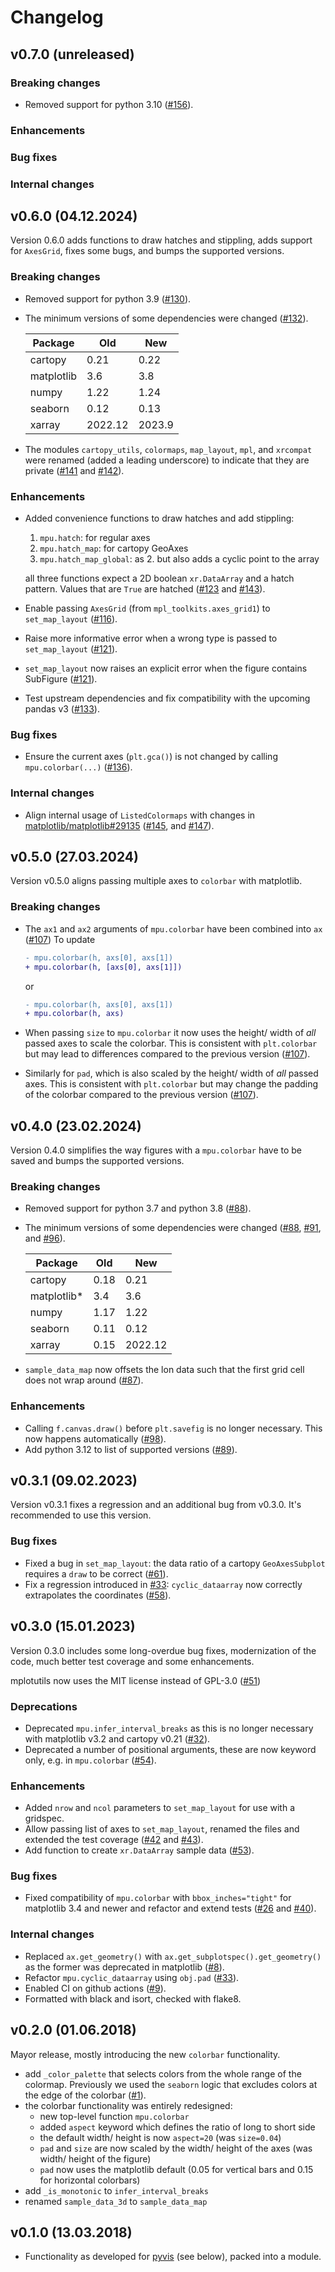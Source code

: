 # Changelog

## v0.7.0 (unreleased)

### Breaking changes

- Removed support for python 3.10 ([#156](https://github.com/mpytools/mplotutils/pull/156)).

### Enhancements

### Bug fixes

### Internal changes


## v0.6.0 (04.12.2024)

Version 0.6.0 adds functions to draw hatches and stippling, adds support for `AxesGrid`, fixes some bugs, and bumps the supported versions.

### Breaking changes

- Removed support for python 3.9 ([#130](https://github.com/mpytools/mplotutils/pull/130)).
- The minimum versions of some dependencies were changed ([#132](https://github.com/mpytools/mplotutils/pull/132)).

  | Package     | Old    | New     |
  | ----------- | ------ | ------- |
  | cartopy     | 0.21   | 0.22    |
  | matplotlib  | 3.6    | 3.8     |
  | numpy       | 1.22   | 1.24    |
  | seaborn     | 0.12   | 0.13    |
  | xarray      | 2022.12| 2023.9  |

- The modules ``cartopy_utils``, ``colormaps``, ``map_layout``, ``mpl``, and ``xrcompat``
  were renamed (added a leading underscore) to indicate that they are private
  ([#141](https://github.com/mpytools/mplotutils/pull/141) and [#142](https://github.com/mpytools/mplotutils/pull/142)).

### Enhancements

- Added convenience functions to draw hatches and add stippling:

  1. `mpu.hatch`: for regular axes
  2. `mpu.hatch_map`: for cartopy GeoAxes
  3. `mpu.hatch_map_global`: as 2. but also adds a cyclic point to the array

  all three functions expect a 2D boolean `xr.DataArray` and a hatch pattern. Values that are `True` are hatched
  ([#123](https://github.com/mpytools/mplotutils/pull/123) and [#143](https://github.com/mpytools/mplotutils/pull/143)).


- Enable passing `AxesGrid` (from `mpl_toolkits.axes_grid1`) to `set_map_layout` ([#116](https://github.com/mpytools/mplotutils/pull/116)).
- Raise more informative error when a wrong type is passed to `set_map_layout` ([#121](https://github.com/mpytools/mplotutils/pull/121)).
- `set_map_layout` now raises an explicit error when the figure contains SubFigure ([#121](https://github.com/mpytools/mplotutils/pull/121)).
- Test upstream dependencies and fix compatibility with the upcoming pandas v3  ([#133](https://github.com/mpytools/mplotutils/pull/133)).

### Bug fixes

- Ensure the current axes (`plt.gca()`) is not changed by calling `mpu.colorbar(...)` ([#136](https://github.com/mpytools/mplotutils/pull/136)).

### Internal changes

- Align internal usage of `ListedColormaps` with changes in [matplotlib/matplotlib#29135](https://github.com/matplotlib/matplotlib/pull/29135)
  ([#145](https://github.com/mpytools/mplotutils/pull/145), and [#147](https://github.com/mpytools/mplotutils/pull/147)).

## v0.5.0 (27.03.2024)

Version v0.5.0 aligns passing multiple axes to `colorbar` with matplotlib.

### Breaking changes

- The `ax1` and `ax2` arguments of `mpu.colorbar` have been combined into `ax` ([#107](https://github.com/mpytools/mplotutils/pull/107))
  To update

   ```diff
   - mpu.colorbar(h, axs[0], axs[1])
   + mpu.colorbar(h, [axs[0], axs[1]])
   ```
   or
   ```diff
   - mpu.colorbar(h, axs[0], axs[1])
   + mpu.colorbar(h, axs)
   ```
- When passing `size` to `mpu.colorbar` it now uses the height/ width of _all_ passed axes to scale the colorbar. This is consistent with `plt.colorbar` but may lead to differences compared to the previous version ([#107](https://github.com/mpytools/mplotutils/pull/107)).
- Similarly for `pad`, which is also scaled by the height/ width of _all_ passed axes. This is consistent with `plt.colorbar` but may change the padding of the colorbar compared to the previous version ([#107](https://github.com/mpytools/mplotutils/pull/107)).


## v0.4.0 (23.02.2024)

Version 0.4.0 simplifies the way figures with a `mpu.colorbar` have to be saved  and
bumps the supported versions.

### Breaking changes

- Removed support for python 3.7 and python 3.8 ([#88](https://github.com/mpytools/mplotutils/pull/88)).
- The minimum versions of some dependencies were changed ([#88](https://github.com/mpytools/mplotutils/pull/88), [#91](https://github.com/mpytools/mplotutils/pull/91), and [#96](https://github.com/mpytools/mplotutils/pull/96)).

  | Package      | Old   | New     |
  | ------------ | ----- | -----   |
  | cartopy      | 0.18  | 0.21    |
  | matplotlib*  | 3.4   | 3.6     |
  | numpy        | 1.17  | 1.22    |
  | seaborn      | 0.11  | 0.12    |
  | xarray       | 0.15  | 2022.12 |


- `sample_data_map` now offsets the lon data such that the first grid cell does not wrap
  around ([#87](https://github.com/mpytools/mplotutils/pull/87)).

### Enhancements

- Calling `f.canvas.draw()` before `plt.savefig` is no longer necessary. This now happens
  automatically ([#98](https://github.com/mpytools/mplotutils/pull/98)).
- Add python 3.12 to list of supported versions ([#89](https://github.com/mpytools/mplotutils/pull/89)).

## v0.3.1 (09.02.2023)

Version v0.3.1 fixes a regression and an additional bug from v0.3.0. It's recommended to use this version.

### Bug fixes

- Fixed a bug in `set_map_layout`: the data ratio of a cartopy `GeoAxesSubplot` requires
  a `draw` to be correct ([#61](https://github.com/mpytools/mplotutils/pull/61)).
- Fix a regression introduced in [#33](https://github.com/mpytools/mplotutils/pull/33):
  `cyclic_dataarray` now correctly extrapolates the coordinates
  ([#58](https://github.com/mpytools/mplotutils/pull/58)).


## v0.3.0 (15.01.2023)

Version 0.3.0 includes some long-overdue bug fixes, modernization of the code, much better
test coverage and some enhancements.

mplotutils now uses the MIT license instead of GPL-3.0 ([#51](https://github.com/mpytools/mplotutils/pull/51))

### Deprecations

 * Deprecated `mpu.infer_interval_breaks` as this is no longer necessary with matplotlib v3.2
   and cartopy v0.21 ([#32](https://github.com/mpytools/mplotutils/pull/32)).
 * Deprecated a number of positional arguments, these are now keyword only, e.g. in
   `mpu.colorbar` ([#54](https://github.com/mpytools/mplotutils/pull/54)).

### Enhancements

 * Added ``nrow`` and ``ncol`` parameters to ``set_map_layout`` for use with a
   gridspec.
 * Allow passing list of axes to ``set_map_layout``, renamed the files and extended
   the test coverage ([#42](https://github.com/mpytools/mplotutils/pull/42)
   and [#43](https://github.com/mpytools/mplotutils/pull/43)).
 * Add function to create `xr.DataArray` sample data ([#53](https://github.com/mpytools/mplotutils/pull/53)).

### Bug fixes

 * Fixed compatibility of `mpu.colorbar` with `bbox_inches="tight"` for matplotlib 3.4 and
   newer and refactor and extend tests ([#26](https://github.com/mpytools/mplotutils/pull/26)
   and [#40](https://github.com/mpytools/mplotutils/pull/40)).

### Internal changes

 * Replaced `ax.get_geometry()` with `ax.get_subplotspec().get_geometry()`
   as the former was deprecated in matplotlib ([#8](https://github.com/mpytools/mplotutils/pull/8)).
 * Refactor `mpu.cyclic_dataarray` using `obj.pad` ([#33](https://github.com/mpytools/mplotutils/pull/33)).
 * Enabled CI on github actions ([#9](https://github.com/mpytools/mplotutils/pull/9)).
 * Formatted with black and isort, checked with flake8.

## v0.2.0 (01.06.2018)

Mayor release, mostly introducing the new `colorbar` functionality.

 * add `_color_palette` that selects colors from the whole range of the colormap. Previously
   we used the `seaborn` logic that excludes colors at the edge of the colorbar
   ([#1](https://github.com/mpytools/mplotutils/issues/1)).
 * the colorbar functionality was entirely redesigned:
   * new top-level function `mpu.colorbar`
   * added `aspect` keyword which defines the ratio of long to short side
   * the default width/ height is now `aspect=20` (was `size=0.04`)
   * `pad` and `size` are now scaled by the width/ height of the axes (was width/ height of the figure)
   * `pad` now uses the matplotlib default (0.05 for vertical bars and 0.15 for horizontal colorbars)
 * add `_is_monotonic` to `infer_interval_breaks`
 * renamed `sample_data_3d` to `sample_data_map`

## v0.1.0 (13.03.2018)

 * Functionality as developed for [pyvis](https://github.com/C2SM/pyvis/) (see below), packed into a module.
